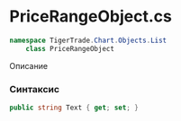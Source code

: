 
# PriceRangeObject.cs
```csharp
namespace TigerTrade.Chart.Objects.List  
    class PriceRangeObject
```

Описание

### Синтаксис
```csharp
public string Text { get; set; }
```
